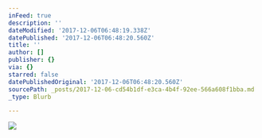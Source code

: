 ```yaml
---
inFeed: true
description: ''
dateModified: '2017-12-06T06:48:19.338Z'
datePublished: '2017-12-06T06:48:20.560Z'
title: ''
author: []
publisher: {}
via: {}
starred: false
datePublishedOriginal: '2017-12-06T06:48:20.560Z'
sourcePath: _posts/2017-12-06-cd54b1df-e3ca-4b4f-92ee-566a608f1bba.md
_type: Blurb

---
```

![](https://the-grid-user-content.s3-us-west-2.amazonaws.com/4e4c8e37-0979-4507-9d9c-44ecf9e0f3f1.jpg)